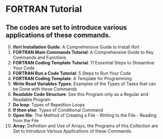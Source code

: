 # FORTRAN Tutorial

## The codes are set to introduce various applications of these commands.    

00. **ifort Installation Guide**: A Comprehensive Guide to Install ifort
01. **FORTRAN Main Commands Tutorial**: A Comprehensive Guide to Key Commands and Functions
02. **FORTRAN Coding Template Tutorial**: 11 Essential Steps to Streamline Your Code
03. **FORTRAN Run a Code Tutorial**: 5 Steps to Run Your Code
04. **FORTRAN Coding Template**: A Template for Programming    
05. **Write Read Variables Types**: Examples of the Types of Tasks that can be Done with these Commands 
06. **Readable Code Structure**: See this Program only as a Regular and Readable Program    
07. **Do loop**: Types of Repetition Loops    
08. **If then else**: Types of Conditional Command    
09. **Open file**: The Method of Creating a File - Writing to the File - Reading from the File    
10. **Array**: Definition and Use of Arrays, the Programs of this Collection are Set to Introduce Various Applications of these Commands.   
 

